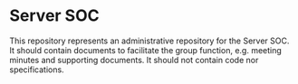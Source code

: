 
# Server SOC

This repository represents an administrative repository for the Server SOC.  
It should contain documents to facilitate the group function, e.g. meeting minutes and supporting documents.
It should not contain code nor specifications.


